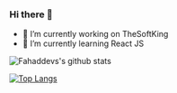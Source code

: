 ### Hi there 👋

- 🔭 I’m currently working on TheSoftKing
- 🌱 I’m currently learning React JS

![Fahaddevs's github stats](https://github-readme-stats.vercel.app/api?username=fahaddevs&show_icons=true&theme=radical)

[![Top Langs](https://github-readme-stats.vercel.app/api/top-langs/?username=fahaddevs)](https://github.com/anuraghazra/github-readme-stats)

<!--
**fahaddevs/fahaddevs** is a ✨ _special_ ✨ repository because its `README.md` (this file) appears on your GitHub profile.

Here are some ideas to get you started:

- 🔭 I’m currently working on ...
- 🌱 I’m currently learning ...
- 👯 I’m looking to collaborate on ...
- 🤔 I’m looking for help with ...
- 💬 Ask me about ...
- 📫 How to reach me: ...
- 😄 Pronouns: ...
- ⚡ Fun fact: ...
-->
